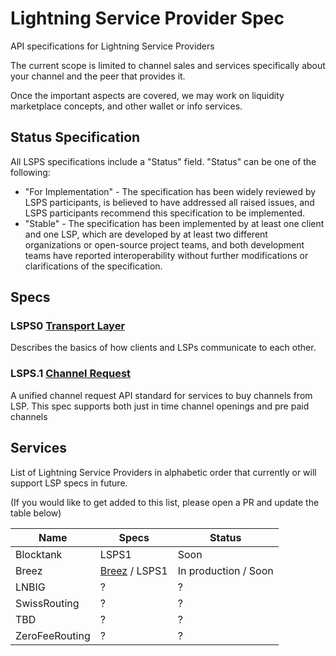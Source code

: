 # Lightning Service Provider Spec
API specifications for Lightning Service Providers

The current scope is limited to channel sales and services specifically about your channel and the peer that provides it.

Once the important aspects are covered, we may work on liquidity marketplace concepts, and other wallet or info services.


## Status Specification

All LSPS specifications include a "Status" field.
"Status" can be one of the following:

* "For Implementation" - The specification has been widely reviewed by
  LSPS participants, is believed to have addressed all raised
  issues, and LSPS participants recommend this specification to be
  implemented.
* "Stable" - The specification has been implemented by at least one
  client and one LSP, which are developed by at least two different
  organizations or open-source project teams, and both development
  teams have reported interoperability without further modifications
  or clarifications of the specification.

## Specs

### **LSPS0** [Transport Layer](LSPS0/README.md)
Describes the basics of how clients and LSPs communicate to each other.

### **LSPS.1** [Channel Request](channel-request.md)
A unified channel request API standard for services to buy channels from LSP. This spec supports both just in time channel openings and pre paid channels



## Services
List of Lightning Service Providers in alphabetic order that currently or will support LSP specs in future.

(If you would like to get added to this list, please open a PR and update the table below)

| Name | Specs | Status |
| ---- | ----------- | ------ |
| Blocktank | LSPS1 | Soon |
| Breez | [Breez](https://github.com/breez/lspd/blob/master/rpc/lspd.md) / LSPS1 | In production / Soon |
| LNBIG | ? |  ?  |
| SwissRouting | ? |  ?  |
| TBD | ? |  ?  |
| ZeroFeeRouting | ? |  ?  |



